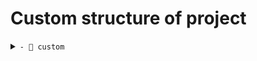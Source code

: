 # Custom structure of project 
 <details><summary><code>- 📂 custom</code></summary><code>_____- custom.module.ts
</code><details><summary><code>___- 📂 modules</code></summary><details><summary><code>_____- 📂 bonuses</code></summary><details><summary><code>_______- 📂 components</code></summary><details><summary><code>_________- 📂 bonus-item</code></summary><details><summary><code>___________- 📂 styles</code></summary><code>_______________- bonus-item.component.scss
</code><details><summary><code>_____- 📂 core</code></summary><details><summary><code>_______- 📂 components</code></summary><details><summary><code>_________- 📂 burger-panel</code></summary><details><summary><code>___________- 📂 styles</code></summary><code>_______________- burger-panel.component.scss
</code><details><summary><code>_________- 📂 checkbox</code></summary><details><summary><code>___________- 📂 styles</code></summary><code>_______________- checkbox.component.scss
</code><details><summary><code>_________- 📂 datepicker</code></summary><details><summary><code>___________- 📂 styles</code></summary><code>_______________- datepicker.component.scss
</code><details><summary><code>_________- 📂 feedback-form</code></summary><details><summary><code>___________- 📂 styles</code></summary><code>_______________- feedback-form.component.scss
</code><details><summary><code>_________- 📂 form-control</code></summary><details><summary><code>___________- 📂 styles</code></summary><code>_______________- form-control.component.scss
</code><details><summary><code>_________- 📂 input</code></summary><details><summary><code>___________- 📂 styles</code></summary><code>_______________- input.component.scss
</code><details><summary><code>_________- 📂 language-selector</code></summary><details><summary><code>___________- 📂 styles</code></summary><code>_______________- language-selector.component.scss
</code><details><summary><code>_________- 📂 logo</code></summary><details><summary><code>___________- 📂 styles</code></summary><code>_______________- logo.component.scss
</code><details><summary><code>_________- 📂 pagination</code></summary><details><summary><code>___________- 📂 styles</code></summary><code>_______________- pagination.component.scss
</code><details><summary><code>_________- 📂 radio-buttons</code></summary><details><summary><code>___________- 📂 styles</code></summary><code>_______________- radio-buttons.component.scss
</code><details><summary><code>_________- 📂 select</code></summary><details><summary><code>___________- 📂 styles</code></summary><code>_______________- select.component.scss
</code><details><summary><code>_________- 📂 tab-switcher</code></summary><details><summary><code>___________- 📂 styles</code></summary><code>_______________- tab-switcher.component.scss
</code><details><summary><code>_____- 📂 finances</code></summary><details><summary><code>_______- 📂 components</code></summary><details><summary><code>_________- 📂 payment-list</code></summary><details><summary><code>___________- 📂 styles</code></summary><code>_______________- payment-list.component.scss
</code><details><summary><code>_____- 📂 games</code></summary><details><summary><code>_______- 📂 components</code></summary><details><summary><code>_________- 📂 category-preview</code></summary><details><summary><code>___________- 📂 styles</code></summary><code>_______________- category-preview.component.scss
</code><details><summary><code>_________- 📂 game-dashboard</code></summary><details><summary><code>___________- 📂 styles</code></summary><code>_______________- game-dashboard.component.scss
</code><details><summary><code>_________- 📂 game-thumb</code></summary><details><summary><code>___________- 📂 styles</code></summary><code>_______________- game-thumb.component.scss
</code><details><summary><code>_________- 📂 game-wrapper</code></summary><details><summary><code>___________- 📂 styles</code></summary><code>_______________- game-wrapper.component.scss
</code><details><summary><code>_________- 📂 games-grid</code></summary><details><summary><code>___________- 📂 styles</code></summary><code>_______________- games-grid.component.scss
</code><details><summary><code>_________- 📂 provider-links</code></summary><details><summary><code>___________- 📂 styles</code></summary><code>_______________- provider-links.component.scss
</code><details><summary><code>_________- 📂 random-game</code></summary><details><summary><code>___________- 📂 styles</code></summary><code>_______________- random-game.component.scss
</code><details><summary><code>_________- 📂 search</code></summary><details><summary><code>___________- 📂 styles</code></summary><code>_______________- search.component.scss
</code><details><summary><code>_________- 📂 search-field</code></summary><details><summary><code>___________- 📂 styles</code></summary><code>_______________- search-field.component.scss
</code><details><summary><code>_____- 📂 loyalty</code></summary><details><summary><code>_______- 📂 components</code></summary><details><summary><code>_________- 📂 loyalty-level</code></summary><details><summary><code>___________- 📂 styles</code></summary><code>_______________- loyalty-level.component.scss
</code><details><summary><code>_________- 📂 loyalty-program</code></summary><details><summary><code>___________- 📂 styles</code></summary><code>_______________- loyalty-program.component.scss
</code><details><summary><code>_____- 📂 menu</code></summary><details><summary><code>_______- 📂 components</code></summary><details><summary><code>_________- 📂 main-menu</code></summary><details><summary><code>___________- 📂 styles</code></summary><code>_______________- main-menu.component.scss
</code><details><summary><code>_________- 📂 menu</code></summary><details><summary><code>___________- 📂 styles</code></summary><code>_______________- menu.component.scss
</code><details><summary><code>_________- 📂 mobile-menu</code></summary><details><summary><code>___________- 📂 styles</code></summary><code>_______________- mobile-menu.component.scss
</code><details><summary><code>_________- 📂 post-menu</code></summary><details><summary><code>___________- 📂 styles</code></summary><code>_______________- post-menu.component.scss
</code><details><summary><code>_________- 📂 profile-menu</code></summary><details><summary><code>___________- 📂 styles</code></summary><code>_______________- profile-menu.component.scss
</code><details><summary><code>_____- 📂 promo</code></summary><details><summary><code>_______- 📂 components</code></summary><details><summary><code>_________- 📂 banner</code></summary><details><summary><code>___________- 📂 styles</code></summary><code>_______________- banner.component.scss
</code><details><summary><code>_________- 📂 loyalty-level</code></summary><details><summary><code>___________- 📂 styles</code></summary><code>_______________- loyalty-level.component.scss
</code><details><summary><code>_________- 📂 loyalty-program</code></summary><details><summary><code>___________- 📂 styles</code></summary><code>_______________- loyalty-program.component.scss
</code><details><summary><code>_________- 📂 slider</code></summary><details><summary><code>___________- 📂 styles</code></summary><code>_______________- slider.component.scss
</code><details><summary><code>_____- 📂 static</code></summary><details><summary><code>_______- 📂 components</code></summary><details><summary><code>_________- 📂 post</code></summary><details><summary><code>___________- 📂 styles</code></summary><code>_______________- post.component.scss
</code><details><summary><code>_____- 📂 store</code></summary><details><summary><code>_______- 📂 components</code></summary><details><summary><code>_________- 📂 store-item</code></summary><details><summary><code>___________- 📂 styles</code></summary><code>_______________- store-item.component.scss
</code><details><summary><code>_____- 📂 tournaments</code></summary><details><summary><code>_______- 📂 components</code></summary><details><summary><code>_________- 📂 tournament</code></summary><details><summary><code>___________- 📂 components</code></summary><details><summary><code>_____________- 📂 tournament-banner</code></summary><details><summary><code>_______________- 📂 styles</code></summary><code>___________________- tournament-banner.component.scss
</code><details><summary><code>_____________- 📂 tournament-detail</code></summary><details><summary><code>_______________- 📂 styles</code></summary><code>___________________- tournament-detail.component.scss
</code><details><summary><code>_____________- 📂 tournament-promo</code></summary><details><summary><code>_______________- 📂 styles</code></summary><code>___________________- tournament-promo.component.scss
</code><details><summary><code>___________- 📂 styles</code></summary><code>_______________- tournament.component.scss
</code><details><summary><code>_________- 📂 tournament-list</code></summary><details><summary><code>___________- 📂 styles</code></summary><code>_______________- tournament-list.component.scss
</code><details><summary><code>_____- 📂 user</code></summary><details><summary><code>_______- 📂 components</code></summary><details><summary><code>_________- 📂 loyalty-progress</code></summary><details><summary><code>___________- 📂 styles</code></summary><code>_______________- loyalty-progress.component.scss
</code><details><summary><code>_________- 📂 sign-up-form</code></summary><details><summary><code>___________- 📂 styles</code></summary><code>_______________- sign-up-form.component.scss
</code><details><summary><code>_________- 📂 user-info</code></summary><details><summary><code>___________- 📂 styles</code></summary><code>_______________- user-info.component.scss
</code><details><summary><code>___- 📂 system</code></summary><details><summary><code>_____- 📂 config</code></summary><code>_________- custom.states.ts
</code></details></details></details></details></details></details></details></details></details></details></details></details></details></details></details></details></details></details></details></details></details></details></details></details></details></details></details></details></details></details></details></details></details></details></details></details></details></details></details></details></details></details></details></details></details></details></details></details></details></details></details></details></details></details></details></details></details></details></details></details></details></details></details></details></details></details></details></details></details></details></details></details></details></details></details></details></details></details></details></details></details></details></details></details></details></details></details></details></details></details></details></details></details></details></details></details></details></details></details></details></details></details></details></details></details></details></details></details></details></details></details></details></details></details></details>